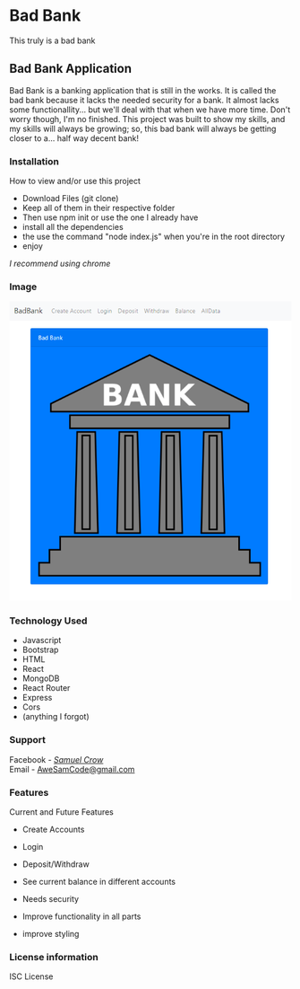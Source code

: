 # Bad Bank
This truly is a bad bank  
## Bad Bank Application  
Bad Bank is a banking application that is still in the works.  It is called the bad bank because it lacks the needed security for a bank.  It almost lacks some functionallity... but we'll deal with that when we have more time.  Don't worry though, I'm no finished.  This project was built to show my skills, and my skills will always be growing; so, this bad bank will always be getting closer to a... half way decent bank!    
### Installation
How to view and/or use this project  
- Download Files (git clone)
- Keep all of them in their respective folder
- Then use npm init or use the one I already have  
- install all the dependencies  
- the use the command "node index.js" when you're in the root directory  
- enjoy  
 
 *I recommend using chrome*  

### Image  
![Picture of Bad Bank](https://github.com/samuelcrow/badBank2.0/blob/main/GitHub%20Pic%20of%20Bad%20Bank.PNG)  

### Technology Used  
- Javascript  
- Bootstrap  
- HTML  
- React  
- MongoDB  
- React Router  
- Express  
- Cors  
- (anything I forgot)  

### Support  
Facebook - *[Samuel Crow](www.facebook.com/samuel.crow.104/)*  
Email - AweSamCode@gmail.com
### Features  
Current and Future Features   
- Create Accounts  
- Login  
- Deposit/Withdraw  
- See current balance in different accounts  

- Needs security  
- Improve functionality in all parts  
- improve styling  

### License information  
ISC License  
